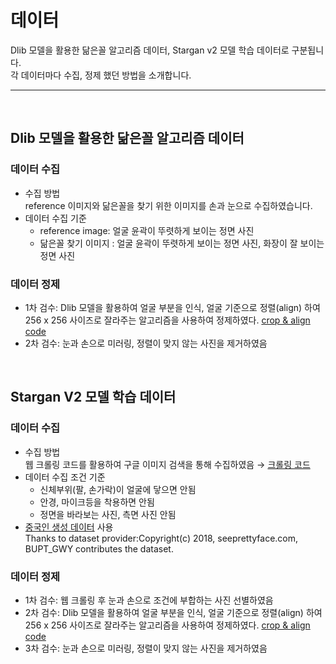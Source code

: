 # 데이터
Dlib 모델을 활용한 닮은꼴 알고리즘 데이터, Stargan v2 모델 학습 데이터로 구분됩니다.  
각 데이터마다 수집, 정제 했던 방법을 소개합니다. 

-----

<br/>


## **Dlib 모델을 활용한 닮은꼴 알고리즘 데이터**
### 데이터 수집
- 수집 방법  
reference 이미지와 닮은꼴을 찾기 위한 이미지를 손과 눈으로 수집하였습니다.
- 데이터 수집 기준
  - reference image: 얼굴 윤곽이 뚜렷하게 보이는 정면 사진
  - 닮은꼴 찾기 이미지 : 얼굴 윤곽이 뚜렷하게 보이는 정면 사진, 화장이 잘 보이는 정면 사진
### 데이터 정제 
  - 1차 검수: Dlib 모델을 활용하여 얼굴 부분을 인식, 얼굴 기준으로 정렬(align) 하여 256 x 256 사이즈로 잘라주는 알고리즘을 사용하여 정제하였다. [crop & align code](https://github.com/junnnn-a/About_Me/tree/main/Data/crop%20%26%20align)
  - 2차 검수: 눈과 손으로 미러링, 정렬이 맞지 않는 사진을 제거하였음
  



<br/>




## **Stargan V2 모델 학습 데이터**

### 데이터 수집
  - 수집 방법  
  웹 크롤링 코드를 활용하여 구글 이미지 검색을 통해 수집하였음 →  [크롤링 코드](https://github.com/junnnn-a/About_Me/blob/main/Data/webcrawing/combine_crawling.py)
  - 데이터 수집 조건 기준
    - 신체부위(팔, 손가락)이 얼굴에 닿으면 안됨
    - 안경, 마이크등을 착용하면 안됨
    - 정면을 바라보는 사진, 측면 사진 안됨
  - [중국인 생성 데이터](http://www.seeprettyface.com/) 사용  
  Thanks to dataset provider:Copyright(c) 2018, seeprettyface.com, BUPT_GWY contributes the dataset.


### 데이터 정제
- 1차 검수: 웹 크롤링 후 눈과 손으로 조건에 부합하는 사진 선별하였음
- 2차 검수: Dlib 모델을 활용하여 얼굴 부분을 인식, 얼굴 기준으로 정렬(align) 하여 256 x 256 사이즈로 잘라주는 알고리즘을 사용하여 정제하였다. [crop & align code](https://github.com/junnnn-a/About_Me/tree/main/Data/crop%20%26%20align)
- 3차 검수: 눈과 손으로 미러링, 정렬이 맞지 않는 사진을 제거하였음


